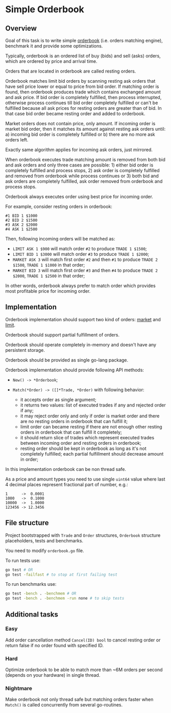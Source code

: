 # Simple Orderbook

## Overview

Goal of this task is to write simple [orderbook][1] (i.e. orders matching
engine), benchmark it and provide some optimizations.

Typically, orderbook is an ordered list of buy (bids) and sell (asks) orders,
which are ordered by price and arrival time.

Orders that are located in orderbook are called resting orders.

Orderbook matches limit bid orders by scanning resting ask orders that have
sell price lower or equal to price from bid order. If matching order is found,
then orderbook produces trade which contains exchanged amount and ask price.
If bid order is completely fulfilled, then process interrupted, otherwise
process continues till bid order completely fulfilled or can't be fulfilled
because all ask prices for resting orders are greater than of bid. In that case
bid order became resting order and added to orderbook.

Market orders does not contain price, only amount. If incoming order is market
bid order, then it matches its amount against resting ask orders until:
a) incoming bid order is completely fulfilled or b) there are no more ask
orders left.

Exactly same algorithm applies for incoming ask orders, just mirrored.

When orderbook executes trade matching amount is removed from both bid and ask
orders and only three cases are possible: 1) either bid order is completely
fulfilled and process stops, 2) ask order is completely fulfilled and removed
from orderbook while process continues or 3) both bid and ask orders are
completely fulfilled, ask order removed from orderbook and process stops.

Orderbook always executes order using best price for incoming order.

For example, consider resting orders in orderbook:

```
#1 BID 1 $1000
#2 BID 2 $1500
#3 ASK 2 $2000
#4 ASK 1 $2500
```

Then, following incoming orders will be matched as:

* `LIMIT ASK 1 $900` will match order `#2` to produce `TRADE 1 $1500`;
* `LIMIT BID 1 $3000` will match order `#3` to produce `TRADE 1 $2000`;
* `MARKET ASK 3` will match first order `#2` and then `#1` to produce
  `TRADE 2 $1500`, `TRADE 1 $1000` in that order;
* `MARKET BID 3` will match first order `#3` and then `#4` to produce
  `TRADE 2 $2000`, `TRADE 1 $2500` in that order;

In other words, orderbook always prefer to match order which provides most
profitable price for incoming order.

## Implementation

Orderbook implementation should support two kind of orders: [market][2] and
[limit][3].

Orderbook should support partial fulfillment of orders.

Orderbook should operate completely in-memory and doesn't have any persistent
storage.

Orderbook should be provided as single go-lang package.

Orderbook implementation should provide following API methods:

* `New() -> *Orderbook`;

* `Match(*Order) -> ([]*Trade, *Order)` with following behavior:
  * it accepts order as single argument;
  * it returns two values: list of executed trades if any and rejected order if
    any;
  * it may reject order only and only if order is market order and there are no
    resting orders in orderbook that can fulfill it;
  * limit order can became resting if there are not enough other resting orders
    in orderbook that can fulfill it completely;
  * it should return slice of trades which represent executed trades between
    incoming order and resting orders in orderbook;
  * resting order should be kept in orderbook as long as it's not completely
    fulfilled; each partial fulfillment should decrease amount in order;

In this implementation orderbook can be non thread safe.

As a price and amount types you need to use single `uint64` value where last
4 decimal places represent fractional part of number, e.g.:

```
1      ->  0.0001
1000   ->  0.1000
10000  ->  1.0000
123456 -> 12.3456
```

## File structure

Project bootstrapped with `Trade` and `Order` structures, `Orderbook` structure
placeholders, tests and benchmarks.

You need to modify `orderbook.go` file.

To run tests use:

```bash
go test # OR
go test -failfast # to stop at first failing test
```

To run benchmarks use:

```bash
go test -bench . -benchmem # OR
go test -bench . -benchmem -run none # to skip tests
```

## Additional tasks

### Easy

Add order cancellation method `Cancel(ID) bool` to cancel resting order or
return false if no order found with specified ID.

### Hard

Optimize orderbook to be able to match more than ~6M orders per second (depends
on your hardware) in single thread.

### Nightmare

Make orderbook not only thread safe but matching orders faster when `Match()`
is called concurrently from several go-routines.

[1]: https://en.wikipedia.org/wiki/Order_book_(trading)
[2]: https://en.wikipedia.org/wiki/Order_(exchange)#Market_order
[3]: https://en.wikipedia.org/wiki/Order_(exchange)#Limit_order

